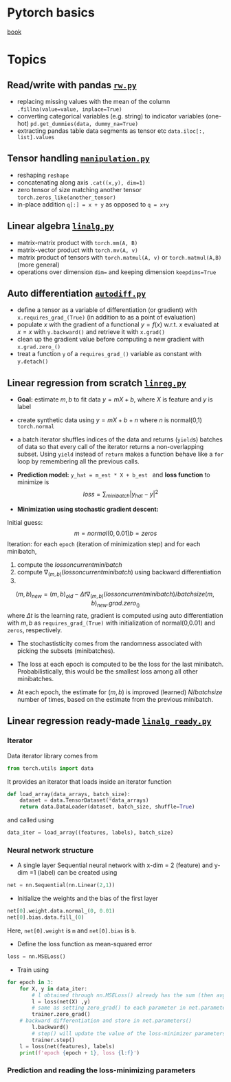 # Pytorch basics

[book](https://d2l.ai/chapter_preliminaries/ndarray.html)

# Topics

## Read/write with pandas [`rw.py`](rw.py)

- replacing missing values with the mean of the column `.fillna(value=value, inplace=True)`
- converting categorical variables (e.g. string) to indicator variables (one-hot) `pd.get_dummies(data, dummy_na=True)`
- extracting pandas table data segments as tensor etc `data.iloc[:, list].values`

## Tensor handling [`manipulation.py`](manipulation.py)

- reshaping `reshape`
- concatenating along axis `.cat((x,y), dim=1)`
- zero tensor of size matching another tensor `torch.zeros_like(another_tensor)`
- in-place addition `q[:] = x + y` as opposed to `q = x+y`

## Linear algebra [`linalg.py`](linalg.py)

- matrix-matrix product with `torch.mm(A, B)`
- matrix-vector product with `torch.mv(A, v)`
- matrix product of tensors with `torch.matmul(A, v)` or `torch.matmul(A,B)` (more general)
- operations over dimension `dim=` and keeping dimension `keepdims=True` 

## Auto differentiation [`autodiff.py`](autodiff.py)

- define a tensor as a variable of differentiation (or gradient) with `x.requires_grad_(True)` (in addition to as a point of evaluation)
- populate $x$ with the gradient of a functional $y  = f(x)$ w.r.t. $x$ evaluated at $x=x$ with `y.backward()` and retrieve it with `x.grad()`
- clean up the gradient value before computing a new gradient with `x.grad.zero_()`
- treat a function `y` of a `requires_grad_()` variable as constant with `y.detach()`

## Linear regression from scratch [`linreg.py`](linreg.py) 

- **Goal:** estimate $m, b$ to fit data $y = mX + b$, where $X$ is feature and $y$ is label
- create synthetic data using $y = mX + b + n$ where $n$ is normal(0,1) `torch.normal`
- a batch iterator shuffles indices of the data and returns (`yield`s) batches of data so that every call of the iterator returns a non-overlapping subset. Using `yield` instead of `return` makes a function behave like a `for` loop by remembering all the previous calls.
- **Prediction model:** `y_hat = m_est * X + b_est ` and **loss function** to minimize is 
$$
loss =  \sum_{minibatch} | y_{hat} - y|^2
$$

- **Minimization using stochastic gradient descent:** 

Initial guess:
$$
m = normal(0, 0.01)
b = zeros
$$
Iteration: for each `epoch` (iteration of minimization step) and for each minibatch, 

1. compute the $loss on current minibatch$
1. compute $\nabla_{(m,b)} (loss on current minibatch)$ using backward differentiation
1.
$$
(m,b)_{new} = (m,b)_{old} - \Delta t \nabla_{(m,b)} (loss on current minibatch) / batchsize
(m,b)_{new}.grad.zero_()
$$
where $\Delta t$ is the learning rate, gradient is computed using auto differentiation with $m, b$ as `requires_grad_(True)` with initialization of normal(0,0.01) and `zeros`, respectively.

- The stochastisticity comes from the randomness associated with picking the subsets (minibatches).
- The loss at each epoch is computed to be the loss for the last minibatch. Probabilistically, this would be the smallest loss among all other minibatches.

- At each epoch, the estimate for $(m,b)$ is improved (learned) $N/batchsize$ number of times, based on the estimate from the previous minibatch.


## Linear regression ready-made [`linalg_ready.py`](linalg_ready.py)


### Iterator

Data iterator library comes from

```python
from torch.utils import data
```

It provides an iterator that loads inside an iterator function

```python
def load_array(data_arrays, batch_size):  
    dataset = data.TensorDataset(*data_arrays)
    return data.DataLoader(dataset, batch_size, shuffle=True)
```

and called using

```python
data_iter = load_array((features, labels), batch_size)
```


### Neural network structure

- A single layer Sequential neural network with x-dim = 2 (feature) and y-dim =1 (label) can be created using

```python
net = nn.Sequential(nn.Linear(2,1))
```


- Initialize the weights and the bias of the first layer

```python
net[0].weight.data.normal_(0, 0.01)
net[0].bias.data.fill_(0)
```

Here, `net[0].weight` is `m` and `net[0].bias` is `b`.

- Define the loss function as mean-squared error

```python
loss = nn.MSELoss()
```

- Train using

```python
for epoch in 3:
    for X, y in data_iter:
        # l obtained through nn.MSELoss() already has the sum (then avg) of the loss over the minibatch
        l = loss(net(X) ,y)
        # same as setting zero_grad() to each parameter in net.parameters()
        trainer.zero_grad()
	# backward differentiation and store in net.parameters()
        l.backward()
        # step() will update the value of the loss-minimizer parameters
        trainer.step()
    l = loss(net(features), labels)
    print(f'epoch {epoch + 1}, loss {l:f}')
```

### Prediction and reading the loss-minimizing parameters
